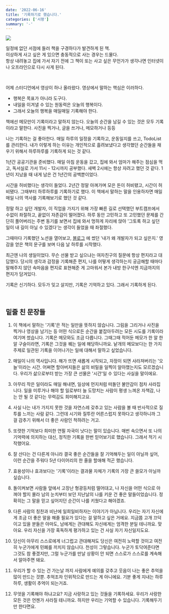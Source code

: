 ```yaml
---
date: '2022-06-16'
title: '기록하기로 했습니다.'
categories: ['서평']
summary: '-'
---
```


![](https://velog.velcdn.com/images/geuni620/post/46d165b0-5d4d-4bf5-9d86-b856dd63604a/image.png)

일정에 없던 서점에 들러 책을 구경하다가 발견하게 된 책.  
이상하게 사고 싶은 게 있으면 충동적으로 사는 경우는 드물다.  
항상 내려놓고 집에 가서 자기 전에 그 책이 또는 사고 싶은 무언가가 생각나면 인터넷이나 오프라인으로 다시 사게 된다.

<br>

어제 스터디언에서 영상이 하나 올라왔다. 영상에서 말하는 핵심은 이러하다.

- 행복은 목표가 아니라 도구다.
- 내일을 이겨낼 수 있는 원동력은 오늘의 행복이다.
- 그래서 오늘의 행복을 매일매일 기록해야 한다.

책에선 메모만이 기록이라고 말하지 않는다. 오늘의 순간을 남길 수 있는 것은 모두 기록이라고 말한다. 사진을 찍거나, 글을 쓰거나, 메모하거나 등등

나는 기록하는 걸 좋아한다. 매일 하루의 일정을 기록하고, 운동일지를 쓰고, TodoList를 관리한다.
내가 이렇게 하는 이유는 개인적으로 흘려보냈다고 생각했던 순간들을 채우기 위해서 하루하루를 기록하게 되는 것 같다.

1년간 공공기관을 준비했다. 매일 아침 운동을 갔고, 집에 와서 엄마가 해주는 점심을 먹고, 독서실로 가서 11시 - 12시까지 공부했다. 새벽 2시에는 항상 자려고 했던 것 같다. 1년이 지났을 때 내게 남은 건 1년간의 공백뿐이었다.

시간을 허비했다는 생각이 들었다. 2년간 정말 아껴가며 모은 돈이 허비됐고, 시간이 허비됐다. 그때부터 하루하루를 기록하기로 했다. 이 책에서 말하는 말을 인용하자면 매일매일 나의 역사를 기록해보기로 했던 것 같다.

정말 하고 싶던 개발자, 이 직업을 가지기 위해 가장 빠른 길로 선택했던 부트캠프에서 수없이 좌절하고, 끝없이 자존감이 떨어졌다. 하루 동안 고민하고 또 고민했던 문제를 간단히 풀어버리는 주변 동기를 보면서 집에 와서 멍하게 자리에 앉아 '그토록 하고 싶던 일이 내 길이 아닐 수 있겠다'는 생각이 들었을 때 좌절했다.

그때마다 기록했던 노션을 열어보고, [블로그]("https://velog.io/@geuni620") 에 썼던 '내가 왜 개발자가 되고 싶은지.' 영감을 얻은 책의 문구를 보며 다음 날 하루를 시작했다.

최근엔 나의 생일이었다. 무슨 선물 받고 싶으냐는 여자친구의 질문에 항상 편지라고 대답했다. 당시의 생각과 감정을 기록해준 편지, 나를 어떻게 생각하는지 궁금해할 때마다 말해주지 않던 속마음을 편지로 표현해준 게 고마워서 본가 내방 한구석엔 지금까지의 편지가 담겨있다.

기록은 신기하다. 모두가 잊고 살지만, 기록은 기억하고 있다. 그래서 기록하게 된다.

<br>

## 밑줄 친 문장들

1. 이 책에서 말하는 '기록'은 적는 일만을 뜻하지 않습니다. 그림을 그리거나 사진을 찍거나 영상을 남기는 등 어떤 식으로든 순간을 붙잡아두려는 모든 시도를 기록이라 여기며 썼습니다. 기록은 메모와도 조금 다릅니다. 그때그때 적어둔 메모가 한 알 한 알 구슬이라면, 기록은 그것을 꿰는 일에 해당하니까요. 낱개의 메모보다는 한 가지 주제로 일관된 기록을 이어나가는 일에 대해서 말하고 싶었습니다.

2. 매일이 나의 역사입니다. 해가 뜨면 새롭게 시작되고, 자정이 되면 사라져버리는 '오늘'이라는 시간. 어쩌면 할아버지들은 삶의 비밀을 일찍이 알아챘는지도 모르겠습니다. 우리가 삶으로부터 받는 가장 큰 선물은 '시간'일 수 있다는 사실을 말이에요.

3. 아무리 작은 일이라도 매일 해내면, 일상에 먼지처럼 떠돌던 불안감이 점차 사라집니다. 일을 미루거나 해야 할 일로부터 늘 도망치는 사람이 평생 느껴온 자책감, 나는 안 될 것 같다는 무력감도 희미해지고요.

4. 사실 나는 내가 가지지 못한 것을 자연스레 갖추고 있는 사람을 볼 때 반사적으로 질투를 느끼는 사람 같다. 그런데 시기와 질투란 어른스럽지 못하다고 생각하니까 그걸 감추기 위해서 더 좋은 사람인 척하려는 거고.

5. 또렷한 기억보다 희미한 연필 자국이 낫다는 말이 있습니다. 매번 속으면서 또 나의 기억력에 의지하는 대신, 정직한 기록을 한번 믿어보기로 했습니다. 그래서 적기 시작했어요.

6. 잘 산다는 건 다른게 아니라 결국 좋은 순간들을 잘 기억해두는 일이 아닐까 싶어, 이런 순간을 주워다 5년 다이어리의 한 줄을 할애해 적곤 했습니다.

7. 효용성이나 효과보다는 '기록'이라는 결과물 자체가 기록의 가장 큰 쓸모가 아닐까 싶습니다.

8. 돌이켜보면 사람들 앞에서 고장난 형광등처럼 떨어대고, 나 자신을 어떤 식으로 아껴야 할지 몰라 남의 눈치부터 보던 지난날의 나를 키운 건 좋은 말들이었습니다. 정확히는 그 말을 믿고 싶어지던 순간이 나를 키웠다고 해야겠죠.

9. 다른 사람의 칭찬과 비난에 일희일비하자는 이야기가 아닙니다. 우리는 자기 자신에게 조금 더 좋은 말을 해줄 필요가 있다는 걸 말하고 싶은 거에요. 지금쯤 고개 끄덕이고 있을 분들은 아마도, 남에게는 관대해도 자신에게는 엄격한 분일 테니까요. 맞아요. 우리 자신을 가장 혹독하게 평가하고 있는 건 사실 자기 자신일지도요.

10. 당신이 아무리 스스로에게 너그럽고 관대해져도 당신은 여전히 노력할 것이고 여전히 누군가에게 민폐를 끼치지 않습니다. 천성이 그렇습니다. 누군가 토닥여준다면 그것도 참 좋겠지만, 그럴 누군가를 만날 상황이 안 되면 스스로가 스스로를 계속해서 알아주면 돼요.

11. 우리가 할 수 있는 건 가는날 까지 사람에게 예의를 갖추고 웃음이 나는 좋은 추억을 많이 만드는 것뿐. 추억조차 인위적으로 만드는 게 아니에요. 기분 좋게 지내는 하루하루, 생활이 추억이 되는거죠.

12. 무엇을 기록해야 하냐고요? 지금 사랑하고 있는 것들을 기록하세요. 우리가 사랑한 모든 것은 언젠가 사라질 테니까요. 하지만 우리는 기억할 수 있습니다. 기록해두기만 한다면요.
